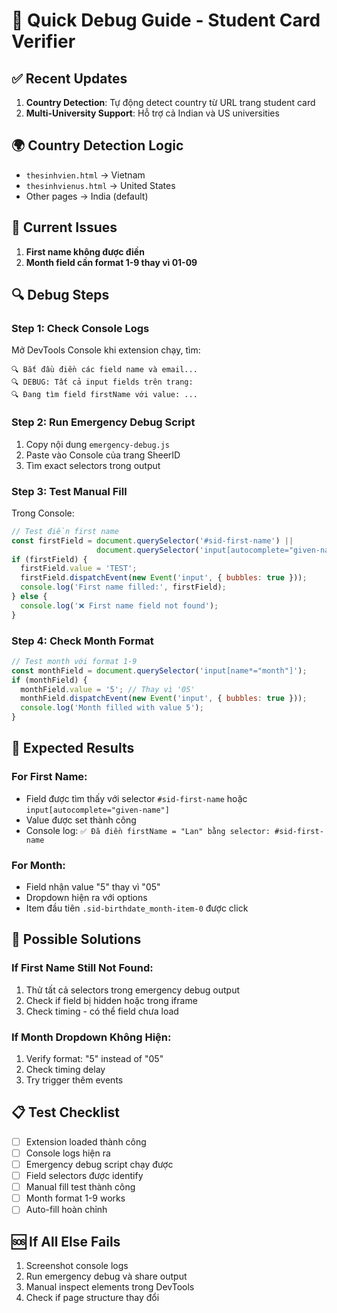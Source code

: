 # 🔧 Quick Debug Guide - Student Card Verifier

## ✅ Recent Updates
1. **Country Detection**: Tự động detect country từ URL trang student card
2. **Multi-University Support**: Hỗ trợ cả Indian và US universities

## 🌍 Country Detection Logic
- `thesinhvien.html` → Vietnam
- `thesinhvienus.html` → United States  
- Other pages → India (default)

## 🚨 Current Issues
1. **First name không được điền**
2. **Month field cần format 1-9 thay vì 01-09**

## 🔍 Debug Steps

### Step 1: Check Console Logs
Mở DevTools Console khi extension chạy, tìm:
```
🔍 Bắt đầu điền các field name và email...
🔍 DEBUG: Tất cả input fields trên trang:
🔍 Đang tìm field firstName với value: ...
```

### Step 2: Run Emergency Debug Script
1. Copy nội dung `emergency-debug.js`
2. Paste vào Console của trang SheerID
3. Tìm exact selectors trong output

### Step 3: Test Manual Fill
Trong Console:
```javascript
// Test điền first name
const firstField = document.querySelector('#sid-first-name') || 
                   document.querySelector('input[autocomplete="given-name"]');
if (firstField) {
  firstField.value = 'TEST';
  firstField.dispatchEvent(new Event('input', { bubbles: true }));
  console.log('First name filled:', firstField);
} else {
  console.log('❌ First name field not found');
}
```

### Step 4: Check Month Format
```javascript
// Test month với format 1-9
const monthField = document.querySelector('input[name*="month"]');
if (monthField) {
  monthField.value = '5'; // Thay vì '05'
  monthField.dispatchEvent(new Event('input', { bubbles: true }));
  console.log('Month filled with value 5');
}
```

## 🎯 Expected Results

### For First Name:
- Field được tìm thấy với selector `#sid-first-name` hoặc `input[autocomplete="given-name"]`
- Value được set thành công
- Console log: `✅ Đã điền firstName = "Lan" bằng selector: #sid-first-name`

### For Month:
- Field nhận value "5" thay vì "05"
- Dropdown hiện ra với options
- Item đầu tiên `.sid-birthdate_month-item-0` được click

## 🔧 Possible Solutions

### If First Name Still Not Found:
1. Thử tất cả selectors trong emergency debug output
2. Check if field bị hidden hoặc trong iframe
3. Check timing - có thể field chưa load

### If Month Dropdown Không Hiện:
1. Verify format: "5" instead of "05"
2. Check timing delay
3. Try trigger thêm events

## 📋 Test Checklist

- [ ] Extension loaded thành công
- [ ] Console logs hiện ra
- [ ] Emergency debug script chạy được
- [ ] Field selectors được identify
- [ ] Manual fill test thành công
- [ ] Month format 1-9 works
- [ ] Auto-fill hoàn chỉnh

## 🆘 If All Else Fails

1. Screenshot console logs
2. Run emergency debug và share output
3. Manual inspect elements trong DevTools
4. Check if page structure thay đổi
